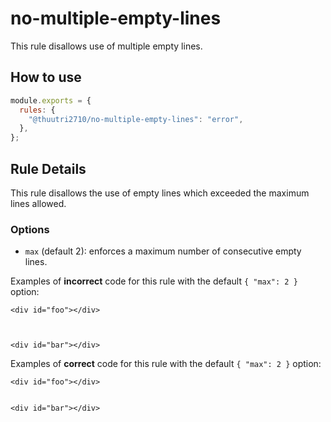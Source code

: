 # no-multiple-empty-lines

This rule disallows use of multiple empty lines.

## How to use

```js,.eslintrc.js
module.exports = {
  rules: {
    "@thuutri2710/no-multiple-empty-lines": "error",
  },
};
```

## Rule Details

This rule disallows the use of empty lines which exceeded the maximum lines allowed.

### Options

- `max` (default 2): enforces a maximum number of consecutive empty lines.

Examples of **incorrect** code for this rule with the default `{ "max": 2 }` option:

<!-- prettier-ignore -->
```html,incorrect
<div id="foo"></div>



<div id="bar"></div>
```

Examples of **correct** code for this rule with the default `{ "max": 2 }` option:

<!-- prettier-ignore -->
```html,correct
<div id="foo"></div>


<div id="bar"></div>
```

